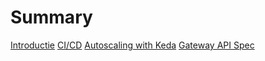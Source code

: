 # Summary

[Introductie](intro.md)
[CI/CD](cicd/cicd.md)
[Autoscaling with Keda](keda/keda.md)
[Gateway API Spec](gateway/gateway.md)